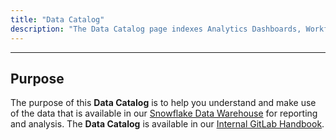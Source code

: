 ```yaml
---
title: "Data Catalog"
description: "The Data Catalog page indexes Analytics Dashboards, Workflows, and Terms."
---
```


---

## Purpose

The purpose of this **Data Catalog** is to help you understand and make use of the data that is available in our [Snowflake Data Warehouse](/handbook/enterprise-data/platform/) for reporting and analysis. The **Data Catalog** is available in our [Internal GitLab Handbook](https://internal.gitlab.com/handbook/enterprise-data/data-catalog/).

